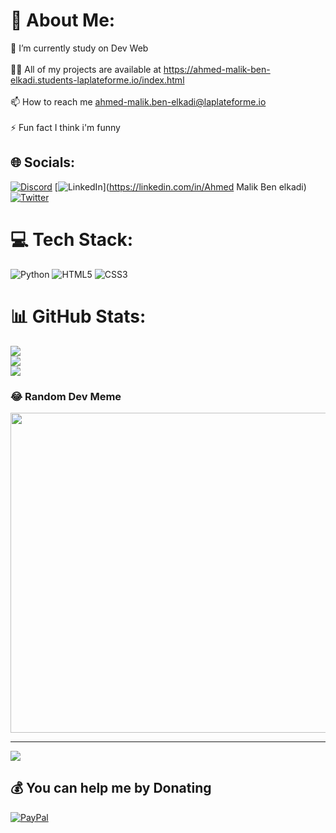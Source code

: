 # 💫 About Me:
🔭 I’m currently study on Dev Web<br><br>👨‍💻 All of my projects are available at https://ahmed-malik-ben-elkadi.students-laplateforme.io/index.html<br><br>📫 How to reach me ahmed-malik.ben-elkadi@laplateforme.io<br><br>⚡ Fun fact I think i'm funny


## 🌐 Socials:
[![Discord](https://img.shields.io/badge/Discord-%237289DA.svg?logo=discord&logoColor=white)](htttps://discord.gg/Malik#1604) [![LinkedIn](https://img.shields.io/badge/LinkedIn-%230077B5.svg?logo=linkedin&logoColor=white)](https://linkedin.com/in/Ahmed Malik Ben elkadi) [![Twitter](https://img.shields.io/badge/Twitter-%231DA1F2.svg?logo=Twitter&logoColor=white)](https://twitter.com/@MalikBenelkadi) 

# 💻 Tech Stack:
![Python](https://img.shields.io/badge/python-3670A0?style=for-the-badge&logo=python&logoColor=ffdd54) ![HTML5](https://img.shields.io/badge/html5-%23E34F26.svg?style=for-the-badge&logo=html5&logoColor=white) ![CSS3](https://img.shields.io/badge/css3-%231572B6.svg?style=for-the-badge&logo=css3&logoColor=white)
# 📊 GitHub Stats:
![](https://github-readme-stats.vercel.app/api?username=AHmed-Malik-benelkadi&theme=ayu-mirage&hide_border=false&include_all_commits=false&count_private=false)<br/>
![](https://github-readme-streak-stats.herokuapp.com/?user=AHmed-Malik-benelkadi&theme=ayu-mirage&hide_border=false)<br/>
![](https://github-readme-stats.vercel.app/api/top-langs/?username=AHmed-Malik-benelkadi&theme=ayu-mirage&hide_border=false&include_all_commits=false&count_private=false&layout=compact)

### 😂 Random Dev Meme
<img src="https://random-memer.herokuapp.com/" width="512px"/>

---
[![](https://visitcount.itsvg.in/api?id=AHmed-Malik-benelkadi&icon=5&color=4)](https://visitcount.itsvg.in)

  ## 💰 You can help me by Donating
  [![PayPal](https://img.shields.io/badge/PayPal-00457C?style=for-the-badge&logo=paypal&logoColor=white)](https://paypal.me/paypal.me/AhmedBenelkad) 

  
<!-- Proudly created with GPRM ( https://gprm.itsvg.in ) -->
